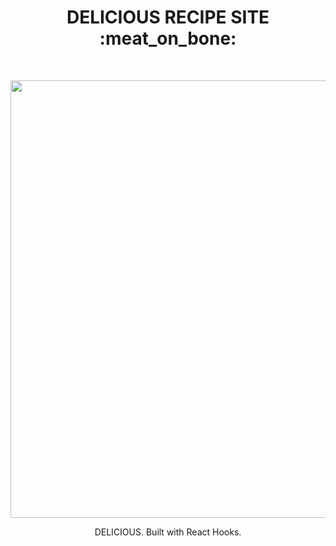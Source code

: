 <h1 align="center"> DELICIOUS RECIPE SITE :meat_on_bone:</h1> <br>
<p align="center">
  <a href="https://danielshokri.github.io/DELICIOUS-RECIPE-SITE/">
    <img src="/public/gidslide.gif?raw=true" width="700px">
  </a>
</p>

<p align="center">
  DELICIOUS. Built with React Hooks.
</p>

